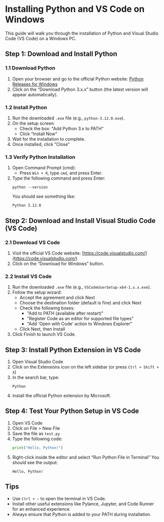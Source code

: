 # Installing Python and VS Code on Windows

This guide will walk you through the installation of Python and Visual Studio Code (VS Code) on a Windows PC.

## Step 1: Download and Install Python

### 1.1 Download Python
1. Open your browser and go to the official Python website: [Python Releases for Windows](https://www.python.org/downloads/windows/)
2. Click on the “Download Python 3.x.x” button (the latest version will appear automatically).

### 1.2 Install Python
1. Run the downloaded `.exe` file (e.g., `python-3.12.0.exe`).
2. On the setup screen:
   - Check the box: "Add Python 3.x to PATH"
   - Click “Install Now”
3. Wait for the installation to complete.
4. Once installed, click “Close”

### 1.3 Verify Python Installation
1. Open Command Prompt (cmd):
   - Press `Win + R`, type `cmd`, and press Enter.
2. Type the following command and press Enter:
   ```
   python --version
   ```
   You should see something like:
   ```
   Python 3.12.0
   ```

## Step 2: Download and Install Visual Studio Code (VS Code)

### 2.1 Download VS Code
1. Visit the official VS Code website: [https://code.visualstudio.com/](https://code.visualstudio.com/)
2. Click on the “Download for Windows” button.

### 2.2 Install VS Code
1. Run the downloaded `.exe` file (e.g., `VSCodeUserSetup-x64-1.x.x.exe`).
2. Follow the setup wizard:
   - Accept the agreement and click Next
   - Choose the destination folder (default is fine) and click Next
   - Check the following boxes:
     - "Add to PATH (available after restart)"
     - "Register Code as an editor for supported file types"
     - "Add 'Open with Code' action to Windows Explorer"
   - Click Next, then Install
3. Click Finish to launch VS Code.

## Step 3: Install Python Extension in VS Code
1. Open Visual Studio Code
2. Click on the Extensions icon on the left sidebar (or press `Ctrl + Shift + X`)
3. In the search bar, type:
   ```
   Python
   ```
4. Install the official Python extension by Microsoft.

## Step 4: Test Your Python Setup in VS Code
1. Open VS Code
2. Click on File > New File
3. Save the file as `test.py`
4. Type the following code:
   ```python
   print("Hello, Python!")
   ```
5. Right-click inside the editor and select “Run Python File in Terminal”
   You should see the output:
   ```
   Hello, Python!
   ```

## Tips
- Use `Ctrl + ~` to open the terminal in VS Code.
- Install other useful extensions like Pylance, Jupyter, and Code Runner for an enhanced experience.
- Always ensure that Python is added to your PATH during installation.